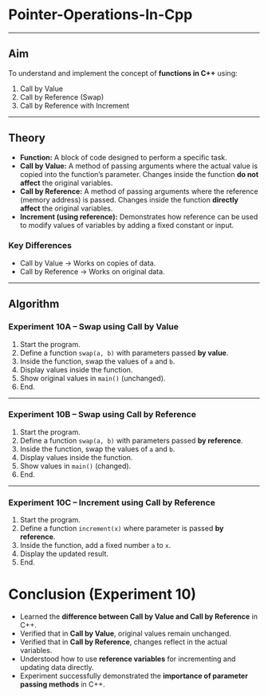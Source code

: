 # Pointer-Operations-In-Cpp

---

## Aim  
To understand and implement the concept of **functions in C++** using:  
1. Call by Value  
2. Call by Reference (Swap)  
3. Call by Reference with Increment  

---

## Theory  

- **Function:** A block of code designed to perform a specific task.  
- **Call by Value:** A method of passing arguments where the actual value is copied into the function’s parameter. Changes inside the function **do not affect** the original variables.  
- **Call by Reference:** A method of passing arguments where the reference (memory address) is passed. Changes inside the function **directly affect** the original variables.  
- **Increment (using reference):** Demonstrates how reference can be used to modify values of variables by adding a fixed constant or input.  

### Key Differences  
- Call by Value → Works on copies of data.  
- Call by Reference → Works on original data.  

---

## Algorithm  

### Experiment 10A – Swap using Call by Value  
1. Start the program.  
2. Define a function `swap(a, b)` with parameters passed **by value**.  
3. Inside the function, swap the values of `a` and `b`.  
4. Display values inside the function.  
5. Show original values in `main()` (unchanged).  
6. End.  

---

### Experiment 10B – Swap using Call by Reference  
1. Start the program.  
2. Define a function `swap(a, b)` with parameters passed **by reference**.  
3. Inside the function, swap the values of `a` and `b`.  
4. Display values inside the function.  
5. Show values in `main()` (changed).  
6. End.  

---

### Experiment 10C – Increment using Call by Reference  
1. Start the program.  
2. Define a function `increment(x)` where parameter is passed **by reference**.  
3. Inside the function, add a fixed number `a` to `x`.  
4. Display the updated result.  
5. End.  

# Conclusion (Experiment 10)  
- Learned the **difference between Call by Value and Call by Reference** in C++.  
- Verified that in **Call by Value**, original values remain unchanged.  
- Verified that in **Call by Reference**, changes reflect in the actual variables.  
- Understood how to use **reference variables** for incrementing and updating data directly.  
- Experiment successfully demonstrated the **importance of parameter passing methods** in C++.  
